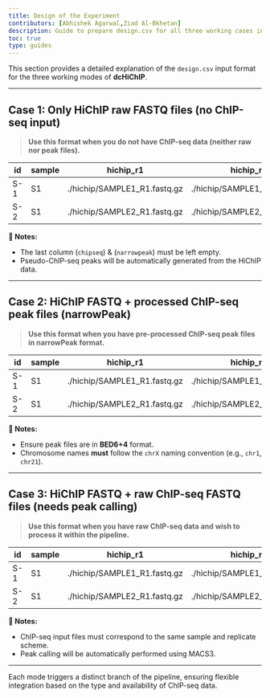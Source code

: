 ```yaml
---
title: Design of the Experiment
contributors: [Abhishek Agarwal,Ziad Al-Bkhetan]
description: Guide to prepare design.csv for all three working cases in dcHiChIP.
toc: true
type: guides
---
```


This section provides a detailed explanation of the `design.csv` input format for the three working modes of **dcHiChIP**.

---

## Case 1: Only HiChIP raw FASTQ files (no ChIP-seq input)

> **Use this format when you do not have ChIP-seq data (neither raw nor peak files).**

|id   | sample | hichip_r1                    | hichip_r2                    | chipseq_r1 | chipseq_r2 | narrowpeak |
|-----|--------|------------------------------|------------------------------|------------|------------|------------|
|S-1  | S1     | ./hichip/SAMPLE1_R1.fastq.gz | ./hichip/SAMPLE1_R2.fastq.gz |            |            |            |
|S-2  | S1     | ./hichip/SAMPLE2_R1.fastq.gz | ./hichip/SAMPLE2_R2.fastq.gz |            |            |            |


**📝 Notes:**
- The last column (`chipseq`) & (`narrowpeak`) must be left empty.
- Pseudo-ChIP-seq peaks will be automatically generated from the HiChIP data.

---

## Case 2: HiChIP FASTQ + processed ChIP-seq peak files (narrowPeak)

> **Use this format when you have pre-processed ChIP-seq peak files in narrowPeak format.**

|id   | sample | hichip_r1                    | hichip_r2                    | chipseq_r1 | chipseq_r2 | narrowpeak                |
|-----|--------|------------------------------|------------------------------|------------|------------|---------------------------|
|S-1  | S1     | ./hichip/SAMPLE1_R1.fastq.gz | ./hichip/SAMPLE1_R2.fastq.gz |            |            | ./chip/SAMPLE1.narrowpeak |
|S-2  | S1     | ./hichip/SAMPLE2_R1.fastq.gz | ./hichip/SAMPLE2_R2.fastq.gz |            |            | ./chip/SAMPLE2.narrowpeak |    

**📝 Notes:**
- Ensure peak files are in **BED6+4** format.
- Chromosome names **must** follow the `chrX` naming convention (e.g., `chr1`, `chr21`).

---

## Case 3: HiChIP FASTQ + raw ChIP-seq FASTQ files (needs peak calling)

> **Use this format when you have raw ChIP-seq data and wish to process it within the pipeline.**

|id   | sample | hichip_r1                    | hichip_r2                    | chipseq_r1                    | chipseq_r2                    | narrowpeak |
|-----|--------|------------------------------|------------------------------|-------------------------------|-------------------------------|------------|
|S-1  | S1     | ./hichip/SAMPLE1_R1.fastq.gz | ./hichip/SAMPLE1_R2.fastq.gz | ./chipseq/SAMPLE1_R1.fastq.gz | ./chipseq/SAMPLE1_R2.fastq.gz |            |
|S-2  | S1     | ./hichip/SAMPLE2_R1.fastq.gz | ./hichip/SAMPLE2_R2.fastq.gz | ./chipseq/SAMPLE2_R1.fastq.gz | ./chipseq/SAMPLE2_R1.fastq.gz |            |

**📝 Notes:**
- ChIP-seq input files must correspond to the same sample and replicate scheme.
- Peak calling will be automatically performed using MACS3.

---

Each mode triggers a distinct branch of the pipeline, ensuring flexible integration based on the type and availability of ChIP-seq data.


